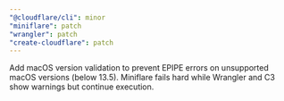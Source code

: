 ```yaml
---
"@cloudflare/cli": minor
"miniflare": patch
"wrangler": patch
"create-cloudflare": patch
---
```


Add macOS version validation to prevent EPIPE errors on unsupported macOS versions (below 13.5). Miniflare fails hard while Wrangler and C3 show warnings but continue execution.
